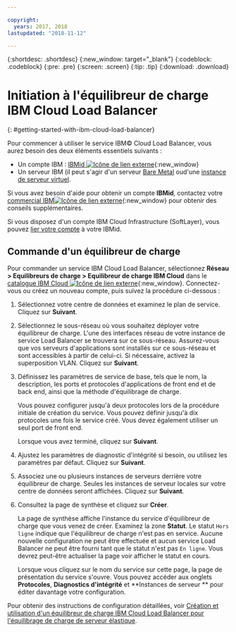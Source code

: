 ```yaml
---

copyright:
  years: 2017, 2018
lastupdated: "2018-11-12"

---
```


{:shortdesc: .shortdesc}
{:new_window: target="_blank"}
{:codeblock: .codeblock}
{:pre: .pre}
{:screen: .screen}
{:tip: .tip}
{:download: .download}


# Initiation à l'équilibreur de charge IBM Cloud Load Balancer
{: #getting-started-with-ibm-cloud-load-balancer}

Pour commencer à utiliser le service IBM© Cloud Load Balancer, vous aurez besoin des deux éléments essentiels suivants :

* Un compte IBM : [IBMid ![Icône de lien externe](../../icons/launch-glyph.svg "Icône de lien externe")](https://www.ibm.com/account/us-en/signup/register.html){:new_window}
* Un serveur IBM (il peut s'agir d'un serveur [Bare Metal](/docs/bare-metal?topic=bare-metal-about) oud'une [instance de serveur virtuel](/docs/vsi-is?topic=virtual-servers-is-gettingstartedvsigen#gettingstartedvsigen).

Si vous avez besoin d'aide pour obtenir un compte **IBMid**, contactez votre [commercial IBM![Icône de lien externe](../../icons/launch-glyph.svg "Icône de lien externe")](https://www.ibm.com/cloud-computing/bluemix/contact-us){:new_window} pour obtenir des conseils supplémentaires.

Si vous disposez d'un compte IBM Cloud Infrastructure (SoftLayer), vous pouvez [lier votre compte](/docs/account?topic=account-unifyingaccounts) à votre IBMid.

## Commande d'un équilibreur de charge

Pour commander un service IBM Cloud Load Balancer, sélectionnez **Réseau > Equilibreurs de charge > Equilibreur de charge IBM Cloud** dans le [catalogue IBM Cloud  ![Icône de lien externe](../../icons/launch-glyph.svg "Icône de lien externe")](https://console.bluemix.net/catalog/infrastructure/load-balancer-group){:new_window}. Connectez-vous ou créez un nouveau compte, puis suivez la procédure ci-dessous :

1. Sélectionnez votre centre de données et examinez le plan de service. Cliquez sur **Suivant**.
2. Sélectionnez le sous-réseau où vous souhaitez déployer votre équilibreur de charge. L'une des interfaces réseau de votre instance de service Load Balancer se trouvera sur ce sous-réseau. Assurez-vous que vos serveurs d'applications sont installés sur ce sous-réseau et sont accessibles à partir de celui-ci. Si nécessaire, activez la superposition VLAN. Cliquez sur **Suivant**.
3. Définissez les paramètres de service de base, tels que le nom, la description, les ports et protocoles d'applications de front end et de back end, ainsi que la méthode d'équilibrage de charge.

	Vous pouvez configurer jusqu'à deux protocoles lors de la procédure initiale de création du service. Vous pouvez définir jusqu'à dix protocoles une fois le service créé. Vous devez également utiliser un seul port de front end.

	Lorsque vous avez terminé, cliquez sur **Suivant**.

4. Ajustez les paramètres de diagnostic d'intégrité si besoin, ou utilisez les paramètres par défaut. Cliquez sur **Suivant**.
5. Associez une ou plusieurs instances de serveurs derrière votre équilibreur de charge. Seules les instances de serveur locales sur votre centre de données seront affichées. Cliquez sur **Suivant**.
6. Consultez la page de synthèse et cliquez sur **Créer**.

	La page de synthèse affiche l'instance du service d'équilibreur de charge que vous venez de créer. Examinez la zone **Statut**. Le statut `Hors ligne` indique que l'équilibreur de charge n'est pas en service. Aucune nouvelle configuration ne peut être effectuée et aucun service Load Balancer ne peut être fourni tant que le statut n'est pas `En ligne`. Vous devrez peut-être actualiser la page voir afficher le statut en cours.

	Lorsque vous cliquez sur le nom du service sur cette page, la page de présentation du service s'ouvre. Vous pouvez accéder aux onglets **Protocoles**, **Diagnostics d'intégrité** et **Instances de serveur ** pour éditer davantage votre configuration.

Pour obtenir des instructions de configuration détaillées, voir [Création et utilisation d'un équilibreur de charge IBM Cloud Load Balancer pour l'équilibrage de charge de serveur élastique](/docs/infrastructure/loadbalancer-service?topic=loadbalancer-service-creating-and-using-an-ibm-cloud-load-balancer-for-elastic-server-load-balancing).
